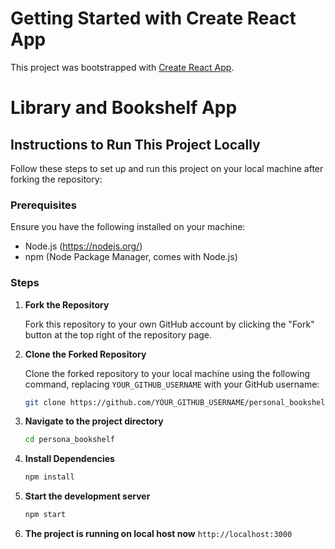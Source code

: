 # Getting Started with Create React App

This project was bootstrapped with [Create React App](https://github.com/facebook/create-react-app).


# Library and Bookshelf App

## Instructions to Run This Project Locally

Follow these steps to set up and run this project on your local machine after forking the repository:

### Prerequisites

Ensure you have the following installed on your machine:

- Node.js (https://nodejs.org/)
- npm (Node Package Manager, comes with Node.js)

### Steps

1. **Fork the Repository**

   Fork this repository to your own GitHub account by clicking the "Fork" button at the top right of the repository page.

2. **Clone the Forked Repository**

   Clone the forked repository to your local machine using the following command, replacing `YOUR_GITHUB_USERNAME` with your GitHub username:

   ```sh
   git clone https://github.com/YOUR_GITHUB_USERNAME/personal_bookshelf.git
   
3. **Navigate to the project directory**
    ```sh
    cd persona_bookshelf
4. **Install Dependencies**
    ```sh
    npm install
5. **Start the development server**
    ```sh
    npm start 
6. **The project is running on local host now**
`http://localhost:3000`
